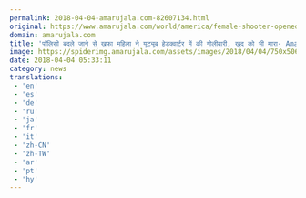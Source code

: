 ```yaml
---
permalink: 2018-04-04-amarujala.com-82607134.html
original: https://www.amarujala.com/world/america/female-shooter-opened-fire-with-a-handgun-at-youtube-s-headquarters-in-san-bruno-america?utm_source=rssfeed&utm_medium=Referral&utm_campaign=rssfeed
domain: amarujala.com
title: 'पॉलिसी बदले जाने से खफा महिला ने यूट्यूब हेडक्वार्टर में की गोलीबारी, खुद को भी मारा- Amarujala'
image: https://spiderimg.amarujala.com/assets/images/2018/04/04/750x506/america-shooter_1522819731.jpeg
date: 2018-04-04 05:33:11
category: news
translations: 
 - 'en'
 - 'es'
 - 'de'
 - 'ru'
 - 'ja'
 - 'fr'
 - 'it'
 - 'zh-CN'
 - 'zh-TW'
 - 'ar'
 - 'pt'
 - 'hy'
---
```



